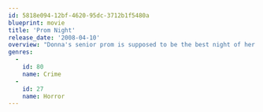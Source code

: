 ```yaml
---
id: 5818e094-12bf-4620-95dc-3712b1f5480a
blueprint: movie
title: 'Prom Night'
release_date: '2008-04-10'
overview: "Donna's senior prom is supposed to be the best night of her life, though a sadistic killer from her past has different plans for her and her friends."
genres:
  -
    id: 80
    name: Crime
  -
    id: 27
    name: Horror
---
```

